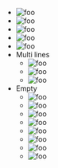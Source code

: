 
- ![foo](/url)
- ![foo]( /url )
- ![foo](
    /url
  )
- ![foo](/url
  )
- ![foo](
    /url)
- Multi lines
  - ![foo](/url
    "title")
  - ![foo]( /url
    "title" )
  - ![foo](
      /url
      "title"
    )
- Empty
  - ![foo]()
  - ![foo](<>)
  - ![foo]( )
  - ![foo]( <> )
  - ![foo](
    )
  - ![foo](
      <>
    )
  - ![foo](<>
    )
  - ![foo](
      <>)
